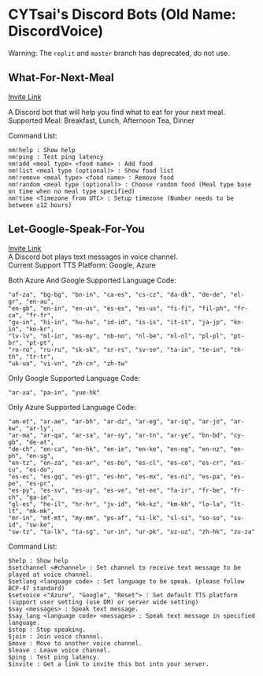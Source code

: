# CYTsai's Discord Bots (Old Name: DiscordVoice)

Warning: The `replit` and `master` branch has deprecated, do not use.

## What-For-Next-Meal

[Invite Link](https://discord.com/oauth2/authorize?client_id=929275906294448169&permissions=414464724032&scope=bot)

A Discord bot that will help you find what to eat for your next meal.
Supported Meal:
Breakfast, Lunch, Afternoon Tea, Dinner

Command List:

```
nm!help : Show help
nm!ping : Test ping latency
nm!add <meal type> <food name> : Add food
nm!list <meal type (optional)> : Show food list
nm!remove <meal type> <food name> : Remove food
nm!random <meal type (optional)> : Choose random food (Meal type base on time when no meal type specified)
nm!time <Timezone from UTC> : Setup timezone (Number needs to be between ±12 hours)
```

## Let-Google-Speak-For-You

[Invite Link](https://discord.com/oauth2/authorize?client_id=960004225713201172&scope=bot+applications.commands&permissions=139690626112)  
A Discord bot plays text messages in voice channel.  
Current Support TTS Platform: Google, Azure

Both Azure And Google Supported Language Code:

```
"af-za", "bg-bg", "bn-in", "ca-es", "cs-cz", "da-dk", "de-de", "el-gr", "en-au",  
"en-gb", "en-in", "en-us", "es-es", "es-us", "fi-fi", "fil-ph", "fr-ca", "fr-fr",  
"gu-in", "hi-in", "hu-hu", "id-id", "is-is", "it-it", "ja-jp", "kn-in", "ko-kr",  
"lv-lv", "ml-in", "ms-my", "nb-no", "nl-be", "nl-nl", "pl-pl", "pt-br", "pt-pt",  
"ro-ro", "ru-ru", "sk-sk", "sr-rs", "sv-se", "ta-in", "te-in", "th-th", "tr-tr",  
"uk-ua", "vi-vn", "zh-cn", "zh-tw"
```

Only Google Supported Language Code:

```
"ar-xa", "pa-in", "yue-hk"
```

Only Azure Supported Language Code:

```
"am-et", "ar-ae", "ar-bh", "ar-dz", "ar-eg", "ar-iq", "ar-jo", "ar-kw", "ar-ly",  
"ar-ma", "ar-qa", "ar-sa", "ar-sy", "ar-tn", "ar-ye", "bn-bd", "cy-gb", "de-at",  
"de-ch", "en-ca", "en-hk", "en-ie", "en-ke", "en-ng", "en-nz", "en-ph", "en-sg",  
"en-tz", "en-za", "es-ar", "es-bo", "es-cl", "es-co", "es-cr", "es-cu", "es-do",  
"es-ec", "es-gq", "es-gt", "es-hn", "es-mx", "es-ni", "es-pa", "es-pe", "es-pr",  
"es-py", "es-sv", "es-uy", "es-ve", "et-ee", "fa-ir", "fr-be", "fr-ch", "ga-ie",  
"gl-es", "he-il", "hr-hr", "jv-id", "kk-kz", "km-kh", "lo-la", "lt-lt", "mk-mk",  
"mr-in", "mt-mt", "my-mm", "ps-af", "si-lk", "sl-si", "so-so", "su-id", "sw-ke",  
"sw-tz", "ta-lk", "ta-sg", "ur-in", "ur-pk", "uz-uz", "zh-hk", "zu-za"
```

Command List:

```
$help : Show help
$setchannel <#channel> : Set channel to receive text message to be played at voice channel.
$setlang <language code> : Set language to be speak. (please follow BCP-47 standard)
$setvoice <"Azure", "Google", "Reset"> : Set default TTS platform (support user setting (use DM) or server wide setting)
$say <messages> : Speak text message.
$say_lang <language code> <messages> : Speak text message in specified language.
$stop : Stop speaking.
$join : Join voice channel.
$move : Move to another voice channel.
$leave : Leave voice channel.
$ping : Test ping latency.
$invite : Get a link to invite this bot into your server.
```